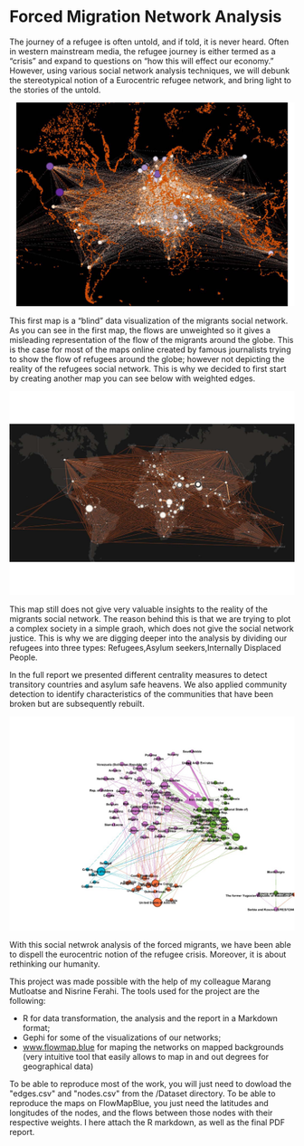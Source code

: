 # Forced Migration Network Analysis

The journey of a refugee is often untold, and if told, it is never heard. Often in western mainstream media, the refugee journey is either termed as
a “crisis” and expand to questions on “how this will effect our economy.” However, using various social network analysis techniques, we will
debunk the stereotypical notion of a Eurocentric refugee network, and bring light to the stories of the untold.

![Blind visualization of the forced migrants network](/Unweighted_Migration.jpg)

This first map is a “blind” data visualization of the migrants social network. As you can see in the first map, the flows are unweighted so it gives a
misleading representation of the flow of the migrants around the globe. This is the case for most of the maps online created by famous
journalists trying to show the flow of refugees around the globe; however not depicting the reality of the refugees social network. This is why we
decided to first start by creating another map you can see below with weighted edges.

![The visualization for migration network using weighted edges](/Weighted_Migration.jpg)

This map still does not give very valuable insights to the reality of the migrants social network. The reason behind this is that we are trying to plot
a complex society in a simple graoh, which does not give the social network justice. This is why we are digging deeper into the analysis by
dividing our refugees into three types: Refugees,Asylum seekers,Internally Displaced People.

In the full report we presented different centrality measures to detect transitory countries and asylum safe heavens.  We also applied community detection to identify characteristics of the communities that have been broken but are subsequently rebuilt.

![Community Dynamics](/ComDetection.jpeg)

With this social netwrok analysis of the forced migrants, we have been able to dispell the eurocentric notion of the refugee crisis. Moreover, it is
about rethinking our humanity.

This project was made possible with the help of my colleague Marang Mutloatse and Nisrine Ferahi. The tools used for the project are the following:

- R for data transformation, the analysis and the report in a Markdown format;
- Gephi for some of the visualizations of our networks;
- www.flowmap.blue for maping the networks on mapped backgrounds (very intuitive tool that easily allows to map in and out degrees for geographical data)

To be able to reproduce most of the work, you will just need to dowload the "edges.csv" and "nodes.csv" from the /Dataset directory. To be able to reproduce the maps on FlowMapBlue, you just need the latitudes and longitudes of the nodes, and the flows between those nodes with their respective weights.  I here attach the R markdown, as well as the final PDF report.
